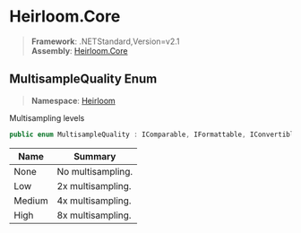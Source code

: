 # Heirloom.Core

> **Framework**: .NETStandard,Version=v2.1  
> **Assembly**: [Heirloom.Core][0]  

## MultisampleQuality Enum

> **Namespace**: [Heirloom][0]  

Multisampling levels

```cs
public enum MultisampleQuality : IComparable, IFormattable, IConvertible
```

| Name   | Summary           |
|--------|-------------------|
| None   | No multisampling. |
| Low    | 2x multisampling. |
| Medium | 4x multisampling. |
| High   | 8x multisampling. |

[0]: ../../Heirloom.Core.md
